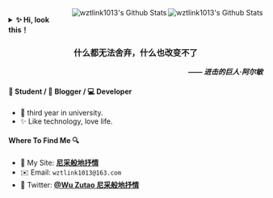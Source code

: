 <!-- <div align="center">
<h3>什么都无法舍弃，什么也改变不了</h3>
</div> 
<div align="right">
<b><I>—— 进击的巨人·阿尔敏</I></b>
</div> -->


<a href="#">
  <img align="right" alt="wztlink1013's Github Stats" src="https://github-readme-stats.vercel.app/api?username=wztlink1013&count_private=true&include_all_commits=true&show_icons=true&title_color=2196f3&icon_color=2196f3&text_color=4c4948&bg_color=ffffff">
</a>

<a href="#">
  <img align="right" alt="wztlink1013's Github Stats" src="https://git-stats.willianrod.com/api/wakatime?username=wztlink1013&count_private=true&include_all_commits=true&show_icons=true&title_color=2196f3&icon_color=2196f3&text_color=4c4948&bg_color=ffffff">
</a>
<!-- https://git-stats.willianrod.com/api/wakatime?username=willianrod&hide_title=true&bg_color=ffffff&hide_border=true -->

<b><details><summary> ✨ Hi, look this！</summary></b>
  
Programming makes me very happy！

好好努力，不给编程界丢人 ~ 溜了溜了🤪

```
 ┏┓　　 ┏┓
 ┏┛┻━━━┛┻┓
 ┃　　　　　　　┃ 　
 ┃　　　━　　　┃
 ┃　┳┛　┗┳　┃
 ┃　　　　　　　┃
 ┃　　　┻　　　┃
 ┃　　　　　　　┃
 ┗━┓　　　┏━┛
 ┃　　　┃ 　　　　　
 ┃　　　┃ 神兽保护，永无BUG！
 ┃　　　┗━━━┓
 ┃　　　　　　　┣┓
 ┃　　　　　　　┏┛
 ┗┓┓┏━┳┓┏┛
  ┃┫┫ ┃┫┫
  ┗┻┛ ┗┻┛

```

</details>

<div align="center">
<h3>什么都无法舍弃，什么也改变不了</h3>
</div>

<div align="right">
<b><I>—— 进击的巨人·阿尔敏</I></b>
</div>

#### 📄 **Student** / 🎨 **Blogger** / 💻 **Developer**

- 🎉 third year in university.
- ✨ Like technology, love life.
<!-- - 🌱 I'm currently learning Python, JS, CSS.-->

#### Where To Find Me 🔍

- 📝 My Site: [**尼采般地抒情**](https://wztlink1013.com)
- ✉️ Email: `wztlink1013@163.com`
- 🐤 Twitter: [**@Wu Zutao 尼采般地抒情**](https://twitter.com/wztlink1013)

<!-- <a href="https://github.com/wztlink1013?tab=followers">
  <img alt="Github Followers" src="https://img.shields.io/badge/dynamic/json?logo=github&label=GitHub%20Followers&labelColor=282c34&color=181717&query=%24.data.totalSubs&url=https%3A%2F%2Fapi.spencerwoo.com%2Fsubstats%2F%3Fsource%3Dgithub%26queryKey%3DFlexiston&style=flat-square">
</a> -->
